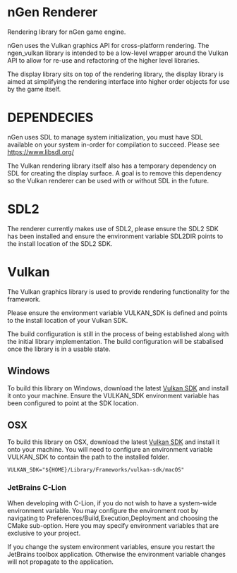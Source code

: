 # nGen Renderer
Rendering library for nGen game engine.

nGen uses the Vulkan graphics API for cross-platform rendering. The ngen_vulkan library is intended
to be a low-level wrapper around the Vulkan API to allow for re-use and refactoring of the higher
level libraries.

The display library sits on top of the rendering library, the display library is aimed at simplifying
the rendering interface into higher order objects for use by the game itself.

# DEPENDECIES
nGen uses SDL to manage system initialization, you must have SDL available on your system in-order for
compilation to succeed. Please see https://www.libsdl.org/

The Vulkan rendering library itself also has a temporary dependency on SDL for creating the display
surface. A goal is to remove this dependency so the Vulkan renderer can be used with or without
SDL in the future.  

# SDL2
The renderer currently makes use of SDL2, please ensure the SDL2 SDK has been installed and ensure
the environment variable SDL2DIR points to the install location of the SDL2 SDK.

# Vulkan
The Vulkan graphics library is used to provide rendering functionality for the framework.

Please ensure the environment variable VULKAN_SDK is defined and points to the install location of your
Vulkan SDK.

The build configuration is still in the process of being established along with the initial
library implementation. The build configuration will be stabalised once the library is in a usable state.

## Windows
To build this library on Windows, download the latest [Vulkan SDK](https://vulkan.lunarg.com/sdk/home)
and install it onto your machine. Ensure the VULKAN_SDK environment variable has been configured to
point at the SDK location.

## OSX
To build this library on OSX, download the latest [Vulkan SDK](https://vulkan.lunarg.com/sdk/home) and
install it onto your machine. You will need to configure an environment variable VULKAN_SDK to contain
the path to the installed folder.
```
VULKAN_SDK="${HOME}/Library/Frameworks/vulkan-sdk/macOS"
```
### JetBrains C-Lion
When developing with C-Lion, if you do not wish to have a system-wide environment variable. You may
configure the environment root by navigating to Preferences/Build,Execution,Deployment and choosing
the CMake sub-option. Here you may specify environment variables that are exclusive to your project.
 
If you change the system environment variables, ensure you restart the JetBrains toolbox application.
Otherwise the environment variable changes will not propagate to the application.
